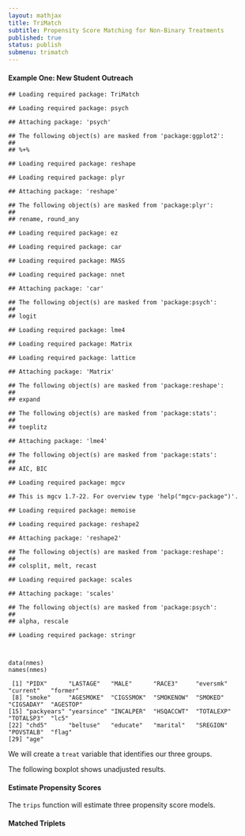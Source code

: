 ```yaml
---
layout: mathjax	
title: TriMatch
subtitle: Propensity Score Matching for Non-Binary Treatments
published: true
status: publish
submenu: trimatch
---
```

 
#### Example One: New Student Outreach
 

    ## Loading required package: TriMatch

    ## Loading required package: psych

    ## Attaching package: 'psych'

    ## The following object(s) are masked from 'package:ggplot2':
    ## 
    ## %+%

    ## Loading required package: reshape

    ## Loading required package: plyr

    ## Attaching package: 'reshape'

    ## The following object(s) are masked from 'package:plyr':
    ## 
    ## rename, round_any

    ## Loading required package: ez

    ## Loading required package: car

    ## Loading required package: MASS

    ## Loading required package: nnet

    ## Attaching package: 'car'

    ## The following object(s) are masked from 'package:psych':
    ## 
    ## logit

    ## Loading required package: lme4

    ## Loading required package: Matrix

    ## Loading required package: lattice

    ## Attaching package: 'Matrix'

    ## The following object(s) are masked from 'package:reshape':
    ## 
    ## expand

    ## The following object(s) are masked from 'package:stats':
    ## 
    ## toeplitz

    ## Attaching package: 'lme4'

    ## The following object(s) are masked from 'package:stats':
    ## 
    ## AIC, BIC

    ## Loading required package: mgcv

    ## This is mgcv 1.7-22. For overview type 'help("mgcv-package")'.

    ## Loading required package: memoise

    ## Loading required package: reshape2

    ## Attaching package: 'reshape2'

    ## The following object(s) are masked from 'package:reshape':
    ## 
    ## colsplit, melt, recast

    ## Loading required package: scales

    ## Attaching package: 'scales'

    ## The following object(s) are masked from 'package:psych':
    ## 
    ## alpha, rescale

    ## Loading required package: stringr

 

    data(nmes)
    names(nmes)

     [1] "PIDX"      "LASTAGE"   "MALE"      "RACE3"     "eversmk"   "current"   "former"   
     [8] "smoke"     "AGESMOKE"  "CIGSSMOK"  "SMOKENOW"  "SMOKED"    "CIGSADAY"  "AGESTOP"  
    [15] "packyears" "yearsince" "INCALPER"  "HSQACCWT"  "TOTALEXP"  "TOTALSP3"  "lc5"      
    [22] "chd5"      "beltuse"   "educate"   "marital"   "SREGION"   "POVSTALB"  "flag"     
    [29] "age"      

 
We will create a `treat` variable that identifies our three groups.
 


 
The following boxplot shows unadjusted results.
 


 
#### Estimate Propensity Scores
 
The `trips` function will estimate three propensity score models.
 


 
 


 
#### Matched Triplets
 

